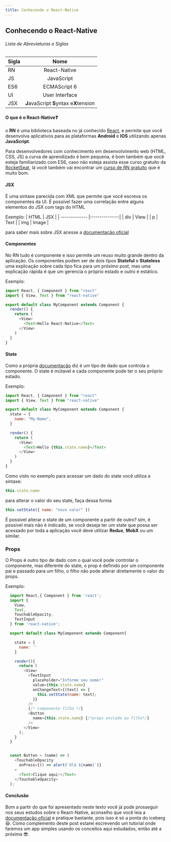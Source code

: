 ```yaml
---
title: Conhecendo o React-Native
---
```


## Conhecendo o React-Native

###### Lista de Abreviaturas e Siglas

| Sigla |                  Nome                   |
| ----- | :-------------------------------------: |
| RN    |              React-Native               |
| JS    |               JavaScript                |
| ES6   |              ECMAScript 6               |
| UI    |             User Interface              |
| JSX   | **J**avaScript **S**yntax e**X**tension |

#### O que é o React-Native:question:

o **RN** é uma biblioteca baseada no já conhecido [React](https://reactjs.org/), e permite que você desenvolva aplicativos para as plataformas **Android** e **IOS** utilizando apenas **JavaScript**.

Para desenvolvedores com conhecimento em desenvolvimento web (HTML, CSS, JS) a curva de aprendizado é bem pequena, é bom também que você esteja familiarizado com ES6, caso não esteja assista esse curso gratuito da [RocketSeat](https://rocketseat.com.br/starter/curso-gratuito-javascript-es6), lá você também vai encontrar um [curso de RN gratuito](https://rocketseat.com.br/starter/curso-gratuito-react-native) que é muito bom.

#### JSX

È uma sintaxe parecida com XML que permite que você escreva os componentes da UI. É possível fazer uma correlação entre alguns elementos do JSX com tags do HTML

Exemplo:
| HTML | JSX |
| ------------- |:-------------:|
| div | View |
| p | Text |
| img | Image |

para saber mais sobre JSX acesse a [documentação oficial ](https://reactjs.org/docs/introducing-jsx.html)

#### Componentes

No RN tudo é componente e isso permite um reuso muito grande dentro da aplicação. Os componentes podem ser de dois tipos **Stateful** e **Stateless** uma explicação sobre cada tipo fica para um próximo post, mas uma explicação rápida é que um gerencia o próprio estado e outro é estático.

Exemplo:

```js
import React, { Component } from "react"
import { View, Text } from "react-native"

export default class MyComponent extends Component {
  render() {
    return (
      <View>
        <Text>Hello React-Native</Text>
      </View>
    )
  }
}
```

#### State

Como a própria [documentação](https://facebook.github.io/react-native/docs/state) diz é um tipo de dado que controla o componente. O state é mútavel e cada componente pode ter o seu próprio estado.

Exemplo:

```js
import React, { Component } from "react"
import { View, Text } from "react-native"

export default class MyComponent extends Component {
  state = {
    name: "My-Name",
  }

  render() {
    return (
      <View>
        <Text>Hello {this.state.name}</Text>
      </View>
    )
  }
}
```

Como visto no exemplo para acessar um dado do state você utiliza a sintaxe:

```js
this.state.name
```

para alterar o valor do seu state, faça dessa forma

```js
this.setState({ name: "novo valor" })
```

É possível alterar o state de um componente a partir de outro? sim, é possível mais não é indicado, se você deseja ter um state que possa ser acessado por toda a aplicação você deve utilizar **Redux**, **MobX** ou um similar.

### Props

O Props é outro tipo de dado com o qual você pode controlar o componente, mas diferente do state, o prop é definido por um componente pai e passado para um filho, o filho não pode alterar diretamente o valor do props.

Exemplo:

```js
  import React,{ Component } from 'react';
  import {
    View,
    Text,
    TouchableOpacity,
    TextInput
  } from 'react-native';

  export default class MyComponent extends Component{

    state = {
      name: ''
    }

    render(){
      return (
        <View>
          <TextInput
            placeholder="Informe seu nome!"
            value={this.state.name}
            onChangeText={(text) => {
              this.setState(name: text);
            }}
          />
          {/* componente filho */}
          <Button
            name={this.state.name} {/*props enviada ao filho*/}
          />
        </View>
      );
    }
  }


  const Button = (name) => (
    <TouchableOpacity
      onPress={() => alert(`Olá ${name}`)}
    >
      <Text>Clique aqui!</Text>
    </TouchableOpacity>
  );
```

#### Conclusão

Bom a partir do que foi apresentado neste texto você já pode prosseguir nos seus estudos sobre o React-Native, aconselho que você leia a [documentação oficial](https://facebook.github.io/react-native/) e pratique bastante, pois isso é só a ponta do iceberg :laughing:. Como complemento deste post estarei escrevendo um tutorial onde faremos um app simples usando os conceitos aqui estudados, então até a próxima :sunglasses:.
